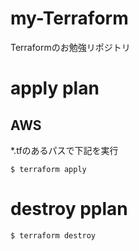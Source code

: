 # my-Terraform
Terraformのお勉強リポジトリ

# apply plan
## AWS
*.tfのあるパスで下記を実行
```
$ terraform apply
```

# destroy pplan
```
$ terraform destroy
```